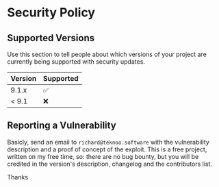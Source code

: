 # Security Policy

## Supported Versions

Use this section to tell people about which versions of your project are
currently being supported with security updates.

| Version | Supported          |
|---------| ------------------ |
| 9.1.x   | :white_check_mark: |
| < 9.1   | :x:                |

## Reporting a Vulnerability

Basicly, send an email to `richard@teknoo.software` with the vulnerability description and a proof of concept of the exploit.
This is a free project, written on my free time, so: there are no bug bounty, but you will be credited in the version's description, changelog and the contributors list.

Thanks
